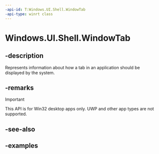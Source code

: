 ```yaml
---
-api-id: T:Windows.UI.Shell.WindowTab
-api-type: winrt class
---
```


# Windows.UI.Shell.WindowTab

<!--
public sealed class WindowTab
-->

## -description

Represents information about how a tab in an application should be displayed by the system.

## -remarks

> [!IMPORTANT]
> This API is for Win32 desktop apps only. UWP and other app types are not supported.

## -see-also

## -examples


